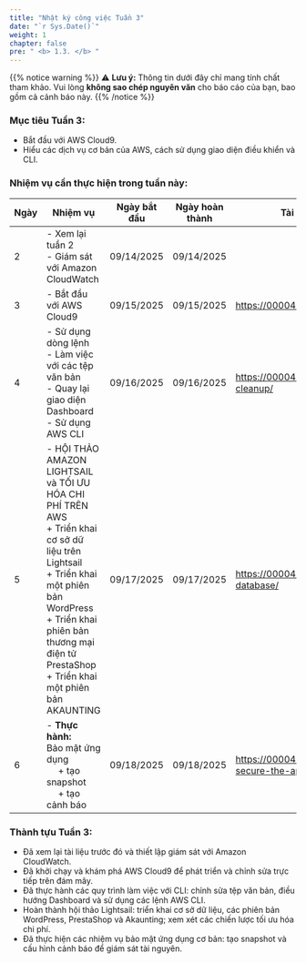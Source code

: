 ```yaml
---
title: "Nhật ký công việc Tuần 3"
date: "`r Sys.Date()`"
weight: 1
chapter: false
pre: " <b> 1.3. </b> "
---
```

{{% notice warning %}} 
⚠️ **Lưu ý:** Thông tin dưới đây chỉ mang tính chất tham khảo. Vui lòng **không sao chép nguyên văn** cho báo cáo của bạn, bao gồm cả cảnh báo này.
{{% /notice %}}


### Mục tiêu Tuần 3:

* Bắt đầu với AWS Cloud9.
* Hiểu các dịch vụ cơ bản của AWS, cách sử dụng giao diện điều khiển và CLI.

### Nhiệm vụ cần thực hiện trong tuần này:
| Ngày | Nhiệm vụ                                                                                                                                                                                                   | Ngày bắt đầu | Ngày hoàn thành | Tài liệu tham khảo                        |
| --- | ------------------------------------------------------------------------------------------------------------------------------------------------------------------------------------------------------ | ---------- | --------------- | ----------------------------------------- |
| 2   | - Xem lại tuần 2 <br> - Giám sát với Amazon CloudWatch                                                                                                   | 09/14/2025 | 09/14/2025    |
| 3   | - Bắt đầu với AWS Cloud9                                         | 09/15/2025 | 09/15/2025     | <https://000049.awsstudygroup.com> |
| 4   | - Sử dụng dòng lệnh  <br> - Làm việc với các tệp văn bản <br> - Quay lại giao diện Dashboard<br> - Sử dụng AWS CLI | 09/16/2025| 09/16/2025     | <https://000049.awsstudygroup.com/4-cleanup/> |
| 5   | - HỘI THẢO AMAZON LIGHTSAIL và TỐI ƯU HÓA CHI PHÍ TRÊN AWS <br> + Triển khai cơ sở dữ liệu trên Lightsail<br> + Triển khai một phiên bản WordPress  <br> + Triển khai phiên bản thương mại điện tử PrestaShop <br> + Triển khai một phiên bản AKAUNTING<br>                         | 09/17/2025| 09/17/2025   | <https://000045.awsstudygroup.com/1-database/> |
| 6   | - **Thực hành:** <br> Bảo mật ứng dụng <br>&emsp; + tạo snapshot <br>&emsp; + tạo cảnh báo                                                                                 | 09/18/2025 | 09/18/2025    | <https://000045.awsstudygroup.com/5-secure-the-applications/> |


### Thành tựu Tuần 3:

* Đã xem lại tài liệu trước đó và thiết lập giám sát với Amazon CloudWatch.
* Đã khởi chạy và khám phá AWS Cloud9 để phát triển và chỉnh sửa trực tiếp trên đám mây.
* Đã thực hành các quy trình làm việc với CLI: chỉnh sửa tệp văn bản, điều hướng Dashboard và sử dụng các lệnh AWS CLI.
* Hoàn thành hội thảo Lightsail: triển khai cơ sở dữ liệu, các phiên bản WordPress, PrestaShop và Akaunting; xem xét các chiến lược tối ưu hóa chi phí.
* Đã thực hiện các nhiệm vụ bảo mật ứng dụng cơ bản: tạo snapshot và cấu hình cảnh báo để giám sát tài nguyên.